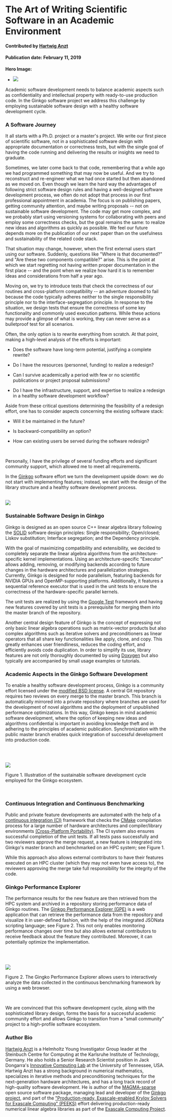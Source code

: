 # The Art of Writing Scientific Software in an Academic Environment    

#### Contributed by [Hartwig Anzt](https://github.com/hartwiganzt)

#### Publication date: February 11, 2019

**Hero Image:**
- <img src="../../images/Blog_0119_GinkgoWorkingTeam.jpeg"/>

Academic software development needs to balance academic aspects such as confidentiality and intellectual property with ready-to-use production code. In the Ginkgo software project we address this challenge by employing sustainable software design with a healthy software development cycle.

### A Software Journey
It all starts with a Ph.D. project or a master's project. We write our first piece of scientific software, not in a sophisticated software design with appropriate documentation or correctness tests, but with the single goal of having the code running and delivering the results or insights we need to graduate. 
<br>

Sometimes, we later come back to that code, remembering that a while ago we had programmed something that may now be useful. And we try to reconstruct and re-engineer what we had once started but then abandoned as we moved on. Even though we learn the hard way the advantages of following strict software design rules and having a well-designed software development process, we often do not adopt that process in our first professional appointment in academia. The focus is on publishing papers, getting community attention, and maybe writing proposals --  not on sustainable software development. The code may get more complex, and we probably start using versioning systems for collaborating with peers and employ some correctness checks, but the goal remains the same: to realize new ideas and algorithms as quickly as possible. We feel our future depends more on the publication of our next paper than on the usefulness and sustainability of the related code stack. 
<br>

That situation may change, however, when the first external users start using our software. Suddenly, questions like "Where is that documented?" and "Are these two components compatible?" arise. This is the point at which we start regretting not having written proper documentation in the first place -- and the point when we realize how hard it is to remember ideas and considerations from half a year ago. 
<br>

Moving on, we try to introduce tests that check the correctness of our routines and cross-platform compatibility -- an adventure doomed to fail because the code typically  adheres neither to the single responsibility principle nor to the interface-segregation principle. In response to the situation, we design tests that ensure the correctness of some key functionality and commonly used execution patterns. While these actions may provide a glimpse of what is working, they can never serve as a bulletproof test for all scenarios. 
<br>

Often, the only option is to rewrite everything from scratch. At that point, making a high-level analysis of the efforts is important:

* Does the software have long-term potential, justifying a complete rewrite?

* Do I have the resources (personnel, funding) to realize a redesign?

* Can I survive academically a period with few or no scientific publications or project proposal submissions?

* Do I have the infrastructure, support, and expertise to realize a redesign in a healthy software development workflow?

Aside from these critical questions determining the feasibility of a redesign effort, one has to consider aspects concerning the existing software stack: 

* Will it be maintained in the future? 

* Is backward-compatibility an option? 

* How can existing users be served during the software redesign?


<br>


Personally, I have the privilege of several funding efforts and significant community support, which allowed me to meet all requirements.
<br>

In the [Ginkgo](https://ginkgo-project.github.io/) software effort we turn the development upside down: we do not start with implementing features; instead, we start with the design of the library structure and a healthy software development process.

<br>

<!--- Image to illustrate the Software Development Cycle --->
<img src='../../images/Blog_0119_GinkgoLogo.png' class='logo' />


### Sustainable Software Design in Ginkgo

Ginkgo is designed as an open source C++ linear algebra library following the [SOLID](https://en.wikipedia.org/wiki/SOLID) software design principles: Single responsibility; Open/closed; Liskov substitution; Interface segregation; and the Dependency principle. 
<br>

With the goal of maximizing compatibility and extensibility, we decided to completely separate the linear algebra algorithms from the architecture-specific kernel implementations. Using an architecture-specific "Executor" allows adding, removing,
or modifying backends according to future changes in the hardware architectures and parallelization strategies. Currently, Ginkgo is designed for node parallelism, featuring backends for NVIDIA GPUs and OpenMP-supporting platforms. Additionally, it features a sequential reference executor that is used in the unit tests to ensure the correctness of the hardware-specific parallel kernels. 
<br>

The unit tests are realized by using the [Google Test](https://github.com/abseil/googletest) framework and having new features covered by unit tests is a prerequisite for merging them into the master branch of the repository. 
<br>

Another central design feature of Ginkgo is the concept of expressing not only basic linear algebra operations such as matrix-vector products but also complex algorithms such as iterative solvers and
preconditioners as linear operators that all share key functionalities like apply, clone, and copy. This greatly enhances user friendliness, reduces the coding effort, and efficiently avoids code duplication. In order to simplify its use, library features are not only thoroughly documented by using [Doxygen](https://en.wikipedia.org/wiki/Doxygen) but also typically are accompanied by small usage examples or tutorials.

### Academic Aspects in the Ginkgo Software Development

To enable a healthy software development process, Ginkgo is a community effort licensed under the [modified BSD license](https://en.wikipedia.org/wiki/BSD_licenses). A central Git repository requires two reviews on every merge to the master branch. This branch is automatically mirrored into a private repository where branches are used for the development of novel algorithms and the deployment of unpublished performance optimizations. In this way, Ginkgo keeps in mind academic software development, where the option of keeping new ideas and algorithms confidential is important in avoiding knowledge theft and in adhering to the principles of academic publication. Synchronization with the public master branch enables quick integration of successful development into production code.
 
 <br>
 <br>

<!--- Image to illustrate the Software Development Cycle --->
<img src='../../images/Blog_0119_GinkgoSoftwareEcosystem1176_432.png' class='page' /><p class='caption'>Figure 1. Illustration of the sustainable software development cycle employed for the Ginkgo ecosystem.</p>
</p>
<br>

### Continuous Integration and Continuous Benchmarking

Public and private feature developments are automated with the help of a [continuous integration (CI)](https://en.wikipedia.org/wiki/Continuous_integration) framework that checks the [CMake](https://cmake.org/) compilation process for a large number of hardware architectures and compiler/library environments [(Cross-Platform Portability)](https://en.wikipedia.org/wiki/Software_portability). The CI system also ensures successful completion of the unit tests. If all tests pass successfully and two reviewers approve the merge request, a new feature is integrated into Ginkgo's master branch and benchmarked on an HPC system; see Figure 1. 
<br>

While this approach also allows external contributors to have their features executed on an HPC cluster (which they may not even have access to), the reviewers approving the merge take full responsibility for the integrity of the code. 


### Ginkgo Performance Explorer

The performance results for the new feature are then retrieved from the HPC system
and archived in a repository storing performance data of Ginkgo routines. The [Ginkgo Performance Explorer (GPE)](https://ginkgo-project.github.io/gpe/) is a web application that can retrieve the performance data from the repository and visualize it in user-defined fashion, with the help of the integrated JSONata scripting language; see Figure 2. This not only enables monitoring performance changes over time but also allows external contributors to receive feedback about the feature they contributed. Moreover, it can potentially optimize the implementation. 

<br>
<br>

<!--- Image to illustrate the Software Development Cycle --->
<img src='../../images/Blog_0119_GinkgoGPE.png' class='page' /><p class='caption'>Figure 2. The Gingko Performance Explorer allows users to interactively analyze the data collected in the continuous benchmarking framework by using a web browser.</p>

<br>

We are convinced that this software development cycle, along with the sophisticated library design, forms the basis for a successful academic community effort and allows Ginkgo to transition from a "small community" project to a high-profile software ecosystem.


### Author Bio
[Hartwig Anzt](https://github.com/hartwiganzt) is a Helmholtz Young Investigator Group leader at the Steinbuch Centre for Computing at the Karlsruhe Institute of Technology, Germany. He also holds a Senior Research Scientist position in Jack Dongarra's [Innovative Computing Lab](http://www.icl.utk.edu/) at the University of Tennessee, USA. Hartwig Anzt has a strong background in numerical mathematics, specializes in iterative methods and preconditioning techniques for the next-generation hardware architectures, and has a long track record of high-quality software development. He is author of the [MAGMA-sparse](http://icl.cs.utk.edu/magma/) open source software package, managing lead and developer of the [Ginkgo project](https://ginkgo-project.github.io/), and part of the ["Production-ready, Exascale-enabled Krylov Solvers for Exascale Computing" (PEEKS)](http://icl.utk.edu/peeks/) effort delivering production-ready numerical linear algebra libraries as part of the [Exascale Computing Project](https://www.exascaleproject.org/). 

<!---
Publish: yes
RSS update: 2019-02-11
Categories: reliability, development
Topics: testing, design
Tags: bssw-blog-article
Level: 2
Prerequisites: default
Aggregate: none
--->
